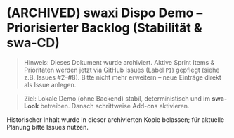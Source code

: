 # (ARCHIVED) swaxi Dispo Demo – Priorisierter Backlog (Stabilität & swa-CD)

> Hinweis: Dieses Dokument wurde archiviert. Aktive Sprint Items & Prioritäten werden jetzt via GitHub Issues (Label `P1`) gepflegt (siehe z.B. Issues #2–#8). Bitte nicht mehr erweitern – neue Einträge direkt als Issue anlegen.

> Ziel: Lokale Demo (ohne Backend) stabil, deterministisch und im **swa-Look** betreiben. Danach schrittweise Add-ons aktivieren.

Historischer Inhalt wurde in dieser archivierten Kopie belassen; für aktuelle Planung bitte Issues nutzen.
